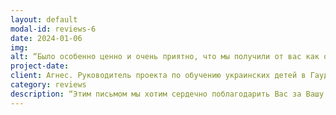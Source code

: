 ```yaml
---
layout: default
modal-id: reviews-6
date: 2024-01-06
img: 
alt: “Было особенно ценно и очень приятно, что мы получили от вас как от психолога практические инструменты для работы с этой ситуацией, а также то, что вы были готовы поговорить с самими детьми и их матерью, чтобы помочь им.“
project-date: 
client: Агнес. Руководитель проекта по обучению украинских детей в Гауде.
category: reviews
description: “Этим письмом мы хотим сердечно поблагодарить Вас за Вашу волонтерскую (!) помощь детям в нашей школе. В нашей школе для детей-беженцев из Украины есть несколько детей, которые испытывают трудности, травмированы и иногда демонстрируют сложное поведение. Было особенно ценно и очень приятно, что мы получили от вас как от психолога практические инструменты для работы с этой ситуацией, а также то, что вы были готовы поговорить с самими детьми и их матерью, чтобы помочь им. За это Вам огромное: Спасибо!“
---
```

